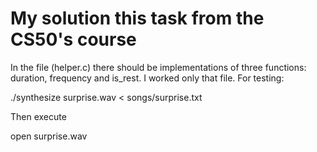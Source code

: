 # My solution this task from the CS50's course
In the file (helper.c) there should be implementations of three functions: duration, frequency and is_rest. 
I worked only that file. 
For testing:

./synthesize surprise.wav < songs/surprise.txt

Then execute

open surprise.wav
